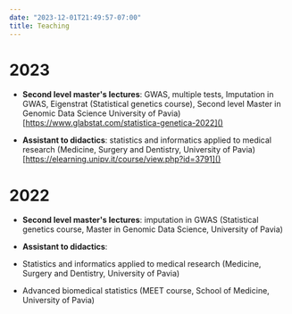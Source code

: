 ```yaml
---
date: "2023-12-01T21:49:57-07:00"
title: Teaching
---
```


# 2023

- **Second level master's lectures**: GWAS, multiple tests, Imputation in GWAS, Eigenstrat (Statistical genetics course), Second level Master in Genomic Data Science University of Pavia) [https://www.glabstat.com/statistica-genetica-2022]()

- **Assistant to didactics**: statistics and informatics applied to medical research (Medicine, Surgery and Dentistry, University of Pavia) [https://elearning.unipv.it/course/view.php?id=3791]()


# 2022

- **Second level master's lectures**: imputation in GWAS (Statistical genetics course, Master in Genomic Data Science, University of Pavia)

- **Assistant to didactics**:

 - Statistics and informatics applied to medical research (Medicine, Surgery and Dentistry, University of Pavia)


 - Advanced biomedical statistics (MEET course, School of Medicine, University of Pavia)
